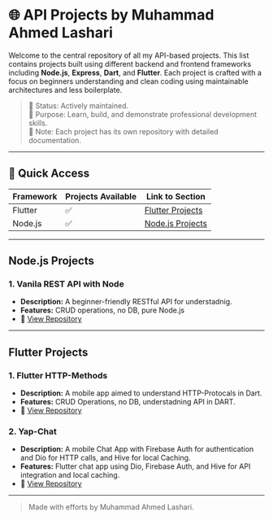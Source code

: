 # 🌐 API Projects by Muhammad Ahmed Lashari

Welcome to the central repository of all my API-based projects. This list contains projects built using different backend and frontend frameworks including **Node.js**, **Express**, **Dart**, and **Flutter**. Each project is crafted with a focus on beginners understanding and clean coding using maintainable architectures and less boilerplate.

> 💼 Status: Actively maintained.  
> 🧠 Purpose: Learn, build, and demonstrate professional development skills.  
> 📁 Note: Each project has its own repository with detailed documentation.

---

## 🚀 Quick Access

| Framework       | Projects Available | Link to Section |
|----------------|--------------------|-----------------|
| Flutter | ✅        | [Flutter Projects](#flutter-projects) |
| Node.js         | ✅                 | [Node.js Projects](#nodejs-projects) |
---

## Node.js Projects

### 1. **Vanila REST API with Node**
- **Description:** A beginner-friendly RESTful API for understadnig.
- **Features:** CRUD operations, no DB, pure Node.js
- 🔗 [View Repository](https://github.com/Ahmed-lashari/Vanilla-Nodejs-CRUD-Api)

---

## Flutter Projects


### 1. **Flutter HTTP-Methods**
- **Description:** A mobile app aimed to understand HTTP-Protocals in Dart.
- **Features:** CRUD Operations, no DB, understadning API in DART.
- 🔗 [View Repository](https://github.com/Ahmed-lashari/RESTful-DartKart)


### 2. **Yap-Chat**
- **Description:** A mobile Chat App with Firebase Auth for authentication and Dio for HTTP calls, and Hive for local Caching.
- **Features:** Flutter chat app using Dio, Firebase Auth, and Hive for API integration and local caching.
- 🔗 [View Repository](https://github.com/Ahmed-lashari/YapChat-App)

---


> Made with efforts by Muhammad Ahmed Lashari.
